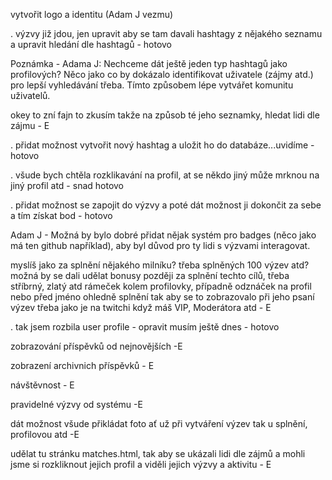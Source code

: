 
vytvořit logo a identitu (Adam J vezmu)

. výzvy již jdou, jen upravit aby se tam davali hashtagy z nějakého seznamu a upravit hledání dle hashtagů - hotovo

Poznámka - Adama J: Nechceme dát ještě jeden typ hashtagů jako profilových? Něco jako co by dokázalo identifikovat uživatele (zájmy atd.) pro lepší vyhledávání třeba. Tímto způsobem lépe vytvářet komunitu uživatelů.


okey to zní fajn to zkusím takže na způsob té jeho seznamky, hledat lidi dle zájmu - E

. přidat možnost vytvořit nový hashtag a uložit ho do databáze...uvidíme - hotovo

. všude bych chtěla rozklikavání na profil, at se někdo jiný může mrknou na jiný profil atd - snad hotovo

. přidat možnost se zapojit do výzvy a poté dát možnost ji dokončit za sebe a tím získat bod - hotovo

Adam J - Možná by bylo dobré přidat nějak systém pro badges (něco jako má ten github například), aby byl důvod pro ty lidi s výzvami interagovat. 

myslíš jako za splnění nějakého milníku? třeba splněných 100 výzev atd? možná by se dali udělat bonusy později za splnění techto cílů, třeba stříbrný, zlatý atd rámeček kolem profilovky, případně odznáček na profil nebo před jméno ohledně splnění tak aby se to zobrazovalo při jeho psaní výzev třeba jako je na twitchi když máš VIP, Moderátora atd - E

. tak jsem rozbila user profile - opravit musím ještě dnes - hotovo


zobrazování příspěvků od nejnovějších -E

zobrazení archivnich příspěvků - E

návštěvnost - E

pravidelné výzvy od systému -E

dát možnost všude přikládat foto ať už při vytváření výzev tak u splnění, profilovou atd -E

udělat tu stránku matches.html, tak aby se ukázali lidi dle zájmů a mohli jsme si rozkliknout jejich profil a viděli jejich výzvy a aktivitu - E
